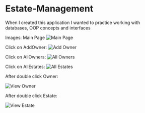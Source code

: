 # Estate-Management
When I created this application I wanted to practice working with databases, OOP concepts and interfaces

Images:
Main Page
![Main Page](https://user-images.githubusercontent.com/102895512/163597492-a4ab3553-6228-4247-95ef-0d97eb5ee1a2.JPG)

Click on AddOwner:
![Add Owner](https://user-images.githubusercontent.com/102895512/163597959-5be76315-a24b-43a7-b7ac-1ec9a9a89258.JPG)


Click on AllOwners:
![All Owners](https://user-images.githubusercontent.com/102895512/163597997-bd36752a-4bed-4290-9b92-5cd6a30f988f.JPG)

Click on AllEstates:
![All Estates](https://user-images.githubusercontent.com/102895512/163597989-33361ecf-494e-41b3-a814-2176a4fdd7cf.JPG)
 
 After double click Owner:
 
 ![View Owner](https://user-images.githubusercontent.com/102895512/163598144-f2cccbc6-bb81-447e-95b8-8bfbf10d6668.JPG)

After double click Estate:

 ![View Estate](https://user-images.githubusercontent.com/102895512/163598175-116ad489-c8e7-40a7-8ff8-f8902ee4d2a5.JPG)
 
 




